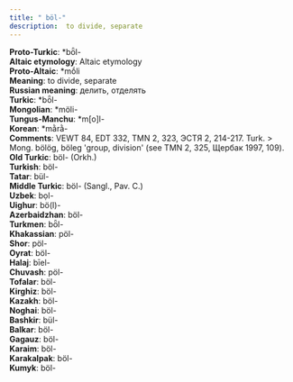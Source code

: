 ```yaml
---
title: " böl-"
description:  to divide, separate
---
```


<strong>Proto-Turkic</strong>:  *bȫl-<br>
<strong>Altaic etymology</strong>:  Altaic etymology<br>
<strong> Proto-Altaic</strong>:  *mṓli<br>
<strong>Meaning</strong>:  to divide, separate<br>
<strong>Russian meaning</strong>:  делить, отделять<br>
<strong>Turkic</strong>:  *bȫl-<br>
<strong>Mongolian</strong>:  *möli-<br>
<strong>Tungus-Manchu</strong>:  *m[o]l-<br>
<strong>Korean</strong>:  *mằrằ-<br>
<strong>Comments</strong>:  VEWT 84, EDT 332, TMN 2, 323, ЭСТЯ 2, 214-217. Turk. > Mong. bölög, böleg 'group, division' (see TMN 2, 325, Щербак 1997, 109).<br>
<strong>Old Turkic</strong>:  böl- (Orkh.)<br>
<strong>Turkish</strong>:  böl-<br>
<strong>Tatar</strong>:  bül-<br>
<strong>Middle Turkic</strong>:  böl- (Sangl., Pav. C.)<br>
<strong>Uzbek</strong>:  bọl-<br>
<strong>Uighur</strong>:  bö(l)-<br>
<strong>Azerbaidzhan</strong>:  böl-<br>
<strong>Turkmen</strong>:  bȫl-<br>
<strong>Khakassian</strong>:  pöl-<br>
<strong>Shor</strong>:  pöl-<br>
<strong>Oyrat</strong>:  böl-<br>
<strong>Halaj</strong>:  bīel-<br>
<strong>Chuvash</strong>:  pöl-<br>
<strong>Tofalar</strong>:  böl-<br>
<strong>Kirghiz</strong>:  böl-<br>
<strong>Kazakh</strong>:  böl-<br>
<strong>Noghai</strong>:  böl-<br>
<strong>Bashkir</strong>:  bül-<br>
<strong>Balkar</strong>:  böl-<br>
<strong>Gagauz</strong>:  böl-<br>
<strong>Karaim</strong>:  böl-<br>
<strong>Karakalpak</strong>:  böl-<br>
<strong>Kumyk</strong>:  böl-<br>


